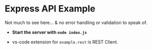 # Express API Example

Not much to see here... & no error handling or validation to speak of.

- **Start the server with `node index.js`**

- vs-code extension for `example.rest` is REST Client.
